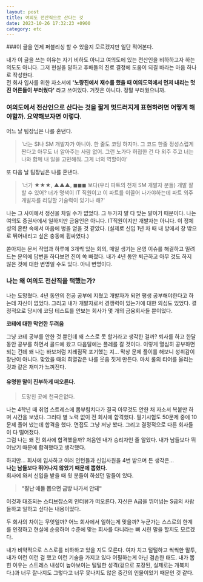 ```yaml
---
layout: post
title: 여의도 전산직으로 산다는 것
date: 2023-10-26 17:32:23 +0900
category: etc
---
```


###이 글을 언제 퍼블리싱 할 수 있을지 모르겠지만 일단 적어본다.

내가 이 글을 쓰는 이유는 자기 비하도 아니고 여의도에 있는 전산인을 비하하고자 하는 의도도 아니다. 그저 현실을 말하고 후배들의 진로 결정에 도움이 되길 바라는 마음 하나로 작성한다.  
전 회사 입사를 위한 자소서에 **'노량진에서 재수를 했을 때 여의도역에서 먼저 내리는 멋진 어른들이 부러웠다'** 라고 쓰여있다. 거짓은 아니다. 정말 부러웠으니까.

### 여의도에서 전산인으로 산다는 것을 짧게 멋드러지게 표현하려면 어떻게 해야할까. 요약해보자면 이렇다.

어느 날 팀장님은 나를 혼낸다.  
>'너는 SI나 SM 개발자가 아니야. 한 줄도 코딩 하지마. 그 코드 한줄 정성스럽게 짠다고 아무도 너 알아주는 사람 없어. 그런 노가다 허접한 건 다 외주 주고 너는 나와 함께 내 일을 고민해줘. 그게 너의 역할이야' 

또 다음 날 팀장님은 나를 혼낸다.  
>'너가 ★★★, ▲▲▲, ◼◼◼  보다(우리 파트의 천재 SM 개발자 분들) 개발 잘 할 수 있어? 너가 명색이 IT 직원이고 이 파트를 이끌어 나가야하는데 파트 외주 개발자를 리딩할 기술력이 있기나 해?'  

나는 그 사이에서 정신을 차릴 수가 없었다. 그 두가지 말 다 맞는 말이기 때문이다. 나는 여의도 증권사에서 일하지만 금융인은 아니다. IT직원이지만 개발자는 아니다. 이 정체성의 혼란 속에서 마음에 병을 얻을 것 같았다. (실제로 신입 1년 차 때 내 방에서 창 밖으로 뛰어내리고 싶은 충동에 휩싸였다.)

쏟아지는 문서 작업과 하루에 3개씩 있는 회의, 매일 생기는 운영 이슈를 해결하고 밀려드는 문의에 답변을 하다보면 진이 쏙 빠졌다. 내가 4년 동안 퇴근하고 아무 것도 하지 않은 것에 대한 변명일 수도 있다. 아니 변명이다.

### 나는 왜 여의도 전산직을 택했는가?  

나는 도망쳤다. 4년 동안의 전공 공부에 지쳤고 개발자가 되면 평생 공부해야한다고 하는데 자신이 없었다. 그리고 내가 개발자로서 경쟁력이 있는가에 대한 의심도 있었다. 결정적으로 당시에 코딩 테스트를 안보는 회사가 몇 개의 금융회사들 뿐이었다.

**코테에 대한 막연한 두려움**

그냥 코테 공부를 안한 것 뿐인데 왜 스스로 못 할거라고 생각한 걸까? 퇴사를 하고 한달동안 공부를 하면서 골드에 왔고 다음달에는 플레를 갈 것이다. 이렇게 열심히 공부하면 되는 건데 왜 나는 바보처럼 지레짐작 포기했는 지... 막상 문제 풀이를 해보니 성취감이 장난이 아니다. 맞았을 때의 희열감은 나를 웃음 짓게 만든다. 마치 롤의 티어를 올리는 것과 같은 재미가 느껴진다.

#### 유명한 말이 진부하게 떠오른다.
>도망친 곳에 천국은없다.

나는 4학년 때 취업 스트레스에 몸부림치다가 결국 아무것도 안한 채 자소서 복붙만 하며 시간을 보냈다. 그러다 별 노력 없이 전 회사에 합격했다. 필기시험도 50문제 중에 10문제 풀어 냈는데 합격을 했다. 면접도 그냥 저냥 봤다. 그리고 결정적으로 다른 회사들이 다 떨어졌다.  
그럼 나는 왜 전 회사에 합격했을까? 처음엔 내가 승리자인 줄 알았다. 내가 남들보다 뛰어났기 때문에 합격했다고 생각했다.

하지만... 회사에 입사하고 여러 인턴들과 신입사원을 4번 받으며 든 생각은...  
**나는 남들보다 뛰어나지 않았기 때문에 뽑혔다.**  
회사에 와서 신입을 받을 때 윗 분들이 하셨던 말들이 있다.  
>**"잘난 애들 뽑으면 금방 나가서 안돼"**

이것과 대조되는 스티브잡스의 인터뷰가 떠오른다. 자신은 A급을 뛰어넘는 S급의 사람들하고 일하고 싶다는 내용이었다.

두 회사의 차이는 무엇일까? 어느 회사에서 일하는게 맞을까? 누군가는 스스로의 한계를 인정하고 현실에 순응하며 수준에 맞는 회사를 다니라는 뼈 시린 말을 할지도 모르겠다.

내가 비약적으로 스스로를 비하하고 있을 지도 모른다. 여자 치고 털털하고 씩씩한 말투, 내가 이런 이런 걸 했고 이런 기술을 가지고 있다 어필하는게 아닌 겸손한 태도. 내가 뽑힌 이유는 스트레스 내성이 높아보이는 털털한 성격(겉으로 포장된, 실제로는 개복치다.)과 너무 잘나지도 그렇다고 너무 못나지도 않은 중간의 인물이었기 때문인 것 같다.
